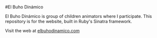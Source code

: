 #El Buho Dinámico

El Buho Dinámico is group of children animators where I participate. This repository is for the website, built in Ruby's Sinatra framework.

Visit the web at <a href="http://elbuhodinamico.com" target="_blank">elbuhodinamico.com</a>
